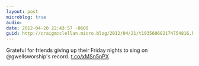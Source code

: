 ```yaml
---
layout: post
microblog: true
audio: 
date: 2012-04-20 22:43:57 -0600
guid: http://craigmcclellan.micro.blog/2012/04/21/t193560682174754816.html
---
```

Grateful for friends giving up their Friday nights to sing on @gwellsworship's record. [t.co/xMSn5nPX](http://t.co/xMSn5nPX)
